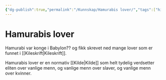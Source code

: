 ```yaml
---
{"dg-publish":true,"permalink":"/Kunnskap/Hamurabis lover/","tags":["historie"]}
---
```


# Hamurabis lover
Hamurabi var konge i Babylon?? og fikk skrevet ned mange lover som er funnet i [[Kileskrift\|Kileskrift]].

Hamurabis lover er en normativ [[Kilde\|Kilde]] som helt tydelig verdsetter eliten over vanlige menn, og vanlige menn over slaver, og vanlige menn over kvinner.
